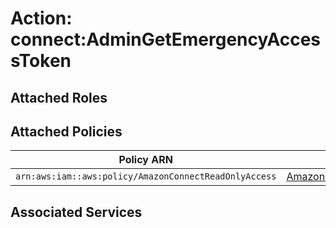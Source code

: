 # Action: connect:AdminGetEmergencyAccessToken

## Attached Roles

## Attached Policies

| Policy ARN | Policy Name |
|------------|-------------|
| `arn:aws:iam::aws:policy/AmazonConnectReadOnlyAccess` | [AmazonConnectReadOnlyAccess](../policies.md#amazonconnectreadonlyaccess) |

## Associated Services

